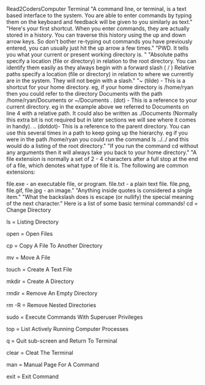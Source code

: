 Read2CodersComputer
Terminal "A command line, or terminal, is a text based interface to the system. You are able to enter commands by typing them on the keyboard and feedback will be given to you similarly as text." "Here's your first shortcut. When you enter commands, they are actually stored in a history. You can traverse this history using the up and down arrow keys. So don't bother re-typing out commands you have previously entered, you can usually just hit the up arrow a few times." "PWD. It tells you what your current or present working directory is. " "Absolute paths specify a location (file or directory) in relation to the root directory. You can identify them easily as they always begin with a forward slash ( / ) Relative paths specify a location (file or directory) in relation to where we currently are in the system. They will not begin with a slash." "~ (tilde) - This is a shortcut for your home directory. eg, if your home directory is /home/ryan then you could refer to the directory Documents with the path /home/ryan/Documents or ~/Documents . (dot) - This is a reference to your current directory. eg in the example above we referred to Documents on line 4 with a relative path. It could also be written as ./Documents (Normally this extra bit is not required but in later sections we will see where it comes in handy). .. (dotdot)- This is a reference to the parent directory. You can use this several times in a path to keep going up the hierarchy. eg if you were in the path /home/ryan you could run the command ls ../../ and this would do a listing of the root directory." "If you run the command cd without any arguments then it will always take you back to your home directory." "A file extension is normally a set of 2 - 4 characters after a full stop at the end of a file, which denotes what type of file it is. The following are common extensions:

file.exe - an executable file, or program. file.txt - a plain text file. file.png, file.gif, file.jpg - an image." "Anything inside quotes is considered a single item." "What the backslash does is escape (or nullify) the special meaning of the next character." Here is a list of some basic terminal commands! cd = Change Directory

ls = Listing Directory

open = Open Files

cp = Copy A File To Another Directory

mv = Move A File

touch = Create A Text File

mkdir = Create A Directory

rmdir = Remove An Empty Directory

rm -R = Remove Nested Directories

sudo = Execute Commands With Superuser Privileges

top = List Actively Running Computer Processes

q = Quit sub-screen and Return To Terminal

clear = Cleat The Terminal

man = Manual Page For A Command

exit = Exit Command
